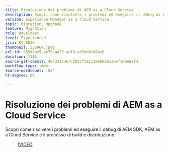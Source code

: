 ```yaml
---
title: Risoluzione dei problemi di AEM as a Cloud Service
description: Scopri come risolvere i problemi ed eseguire il debug di AEM SDK, AEM as a Cloud Service e il processo di build e distribuzione.
version: Experience Manager as a Cloud Service
topic: Migration, Upgrade
feature: Migration
role: Developer
level: Experienced
jira: KT-8636
thumbnail: 336964.jpeg
exl-id: 905d8be5-ae79-4a25-aaf9-ed7ddb168acb
duration: 1116
source-git-commit: 48433a5367c281cf5a1c106b08a1306f1b0e8ef4
workflow-type: tm+mt
source-wordcount: '52'
ht-degree: 0%

---
```


# Risoluzione dei problemi di AEM as a Cloud Service

Scopri come risolvere i problemi ed eseguire il debug di AEM SDK, AEM as a Cloud Service e il processo di build e distribuzione.

>[!VIDEO](https://video.tv.adobe.com/v/336964?quality=12&learn=on)
